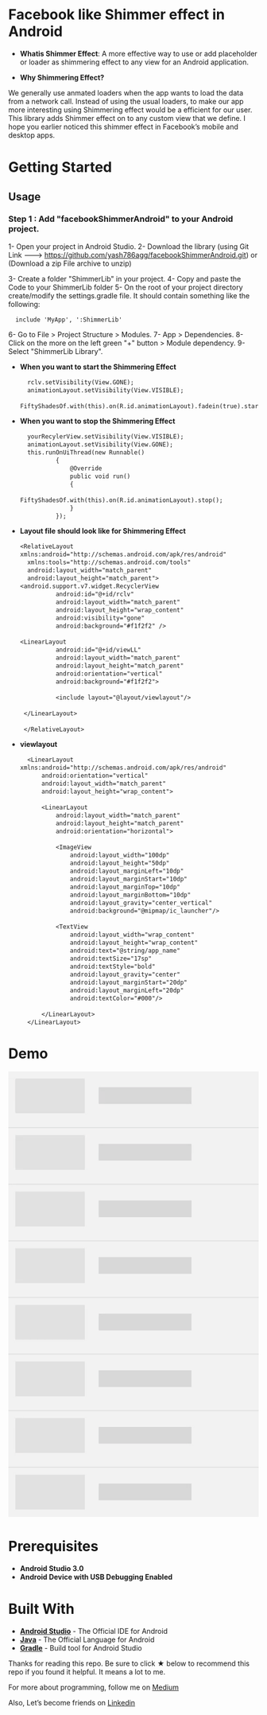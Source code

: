 # Facebook like Shimmer effect in Android

* __Whatis Shimmer Effect__:
A more effective way to use or add placeholder or loader as shimmering effect to any view for an Android application.

* __Why Shimmering Effect?__

We generally use anmated loaders when the app wants to load the data from a network call. 
Instead of using the usual loaders, to make our app more interesting using Shimmering effect would be a
efficient for our user. This library adds Shimmer effect on to any custom view that we define.
I hope you earlier noticed this shimmer effect in Facebook’s mobile and desktop apps.

# Getting Started

 ## Usage
   ### Step 1 : Add "facebookShimmerAndroid" to your Android project.

   1- Open your project in Android Studio.
   2- Download the library
       (using Git Link ---> https://github.com/yash786agg/facebookShimmerAndroid.git)
                                        or 
       (Download a zip File archive to unzip)
    
   3- Create a folder "ShimmerLib" in your project.
   4- Copy and paste the Code to your ShimmerLib folder
   5- On the root of your project directory create/modify the settings.gradle file. It should contain something like the following:

      include 'MyApp', ':ShimmerLib'

   6- Go to File > Project Structure > Modules.
   7- App > Dependencies.
   8- Click on the more on the left green "+" button > Module dependency.
   9- Select "ShimmerLib Library".

* __When you want to start the Shimmering Effect__

        rclv.setVisibility(View.GONE);
        animationLayout.setVisibility(View.VISIBLE);
        FiftyShadesOf.with(this).on(R.id.animationLayout).fadein(true).start();
        
* __When you want to stop the Shimmering Effect__        
        
        yourRecylerView.setVisibility(View.VISIBLE);
        animationLayout.setVisibility(View.GONE);
        this.runOnUiThread(new Runnable()
                {
                    @Override
                    public void run()
                    {
                        FiftyShadesOf.with(this).on(R.id.animationLayout).stop();
                    }
                });
        
* __Layout file should look like for Shimmering Effect__    

      <RelativeLayout xmlns:android="http://schemas.android.com/apk/res/android"
        xmlns:tools="http://schemas.android.com/tools"
        android:layout_width="match_parent"
        android:layout_height="match_parent">
      <android.support.v7.widget.RecyclerView
                android:id="@+id/rclv"
                android:layout_width="match_parent"
                android:layout_height="wrap_content"
                android:visibility="gone"
                android:background="#f1f2f2" />
                
      <LinearLayout
                android:id="@+id/viewLL"
                android:layout_width="match_parent"
                android:layout_height="match_parent"
                android:orientation="vertical"
                android:background="#f1f2f2">

                <include layout="@layout/viewlayout"/>

       </LinearLayout>         

       </RelativeLayout>    

* __viewlayout__

        <LinearLayout xmlns:android="http://schemas.android.com/apk/res/android"
            android:orientation="vertical"
            android:layout_width="match_parent"
            android:layout_height="wrap_content">

            <LinearLayout
                android:layout_width="match_parent"
                android:layout_height="match_parent"
                android:orientation="horizontal">

                <ImageView
                    android:layout_width="100dp"
                    android:layout_height="50dp"
                    android:layout_marginLeft="10dp"
                    android:layout_marginStart="10dp"
                    android:layout_marginTop="10dp"
                    android:layout_marginBottom="10dp"
                    android:layout_gravity="center_vertical"
                    android:background="@mipmap/ic_launcher"/>

                <TextView
                    android:layout_width="wrap_content"
                    android:layout_height="wrap_content"
                    android:text="@string/app_name"
                    android:textSize="17sp"
                    android:textStyle="bold"
                    android:layout_gravity="center"
                    android:layout_marginStart="20dp"
                    android:layout_marginLeft="20dp"
                    android:textColor="#000"/>

            </LinearLayout>
        </LinearLayout>  


# Demo
![facebookShimmerAndroid](screenshots/ShimmerEffectAndroid.gif)    

# Prerequisites
* __Android Studio 3.0__
* __Android Device with USB Debugging Enabled__

# Built With

* __[Android Studio](https://developer.android.com/studio/index.html)__ - The Official IDE for Android
* __[Java](https://en.wikipedia.org/wiki/Java_(programming_language))__ - The Official Language for Android
* __[Gradle](https://gradle.org)__ - Build tool for Android Studio

Thanks for reading this repo. Be sure to click ★ below to recommend this repo if you found it helpful. It means a lot to me.

For more about programming, follow me on [Medium](https://medium.com/@yash786agg)

Also, Let’s become friends on [Linkedin](http://bit.ly/24t4EVI)
